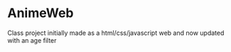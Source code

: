 # AnimeWeb
 Class project initially made as a html/css/javascript web and now updated with an age filter
